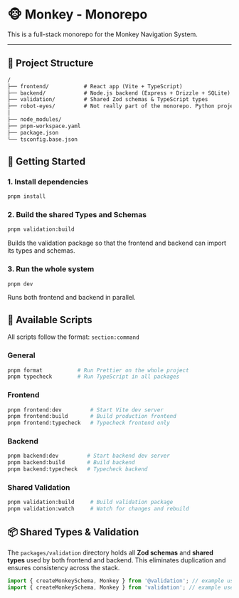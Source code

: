 # 🐵 Monkey - Monorepo

This is a full-stack monorepo for the Monkey Navigation System.

---

## 📁 Project Structure

```txt
/
├── frontend/           # React app (Vite + TypeScript)
├── backend/            # Node.js backend (Express + Drizzle + SQLite)
├── validation/         # Shared Zod schemas & TypeScript types
├── robot-eyes/         # Not really part of the monorepo. Python project for the animation of the monkey eyes
│
├── node_modules/
├── pnpm-workspace.yaml
├── package.json
└── tsconfig.base.json
```

## 🚀 Getting Started

### 1. Install dependencies

```bash
pnpm install
```

### 2. Build the shared Types and Schemas

```bash
pnpm validation:build
```

Builds the validation package so that the frontend and backend can import its types and schemas.

### 3. Run the whole system

```bash
pnpm dev
```

Runs both frontend and backend in parallel.

## 🔧 Available Scripts

All scripts follow the format: `section:command`

### General

```bash
pnpm format           # Run Prettier on the whole project
pnpm typecheck        # Run TypeScript in all packages
```

### Frontend

```bash
pnpm frontend:dev         # Start Vite dev server
pnpm frontend:build       # Build production frontend
pnpm frontend:typecheck   # Typecheck frontend only
```

### Backend

```bash
pnpm backend:dev         # Start backend dev server
pnpm backend:build       # Build backend
pnpm backend:typecheck   # Typecheck backend
```

### Shared Validation

```bash
pnpm validation:build     # Build validation package
pnpm validation:watch     # Watch for changes and rebuild
```

## 📦 Shared Types & Validation

The `packages/validation` directory holds all **Zod schemas** and **shared types** used by both frontend and backend. This eliminates duplication and ensures consistency across the stack.

```ts
import { createMonkeySchema, Monkey } from '@validation'; // example use in frontend
import { createMonkeySchema, Monkey } from 'validation'; // example use in backend
```
